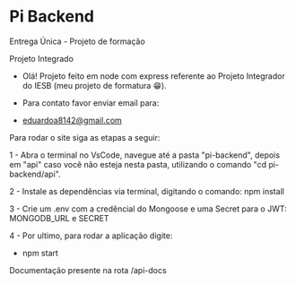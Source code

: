 # Pi Backend
Entrega Única - Projeto de formação

Projeto Integrado

- Olá! Projeto feito em node com express referente ao Projeto Integrador do IESB (meu projeto de formatura 😁).

- Para contato favor enviar email para:
  
- eduardoa8142@gmail.com

Para rodar o site siga as etapas a seguir:

1 - Abra o terminal no VsCode, navegue até a pasta "pi-backend", depois em "api" caso você não esteja nesta pasta, utilizando o comando "cd pi-backend/api".

2 - Instale as dependências via terminal, digitando o comando: npm install

3 - Crie um .env com a credêncial do Mongoose e uma Secret para o JWT: MONGODB_URL e SECRET

4 - Por ultimo, para rodar a aplicação digite:

- npm start

Documentação presente na rota /api-docs